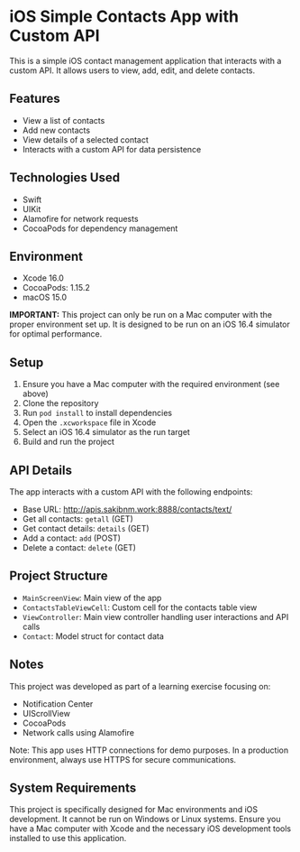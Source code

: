 # iOS Simple Contacts App with Custom API

This is a simple iOS contact management application that interacts with a custom API. It allows users to view, add, edit, and delete contacts.

## Features

- View a list of contacts
- Add new contacts
- View details of a selected contact
- Interacts with a custom API for data persistence

## Technologies Used

- Swift
- UIKit
- Alamofire for network requests
- CocoaPods for dependency management

## Environment

- Xcode 16.0
- CocoaPods: 1.15.2
- macOS 15.0

**IMPORTANT:** This project can only be run on a Mac computer with the proper environment set up. It is designed to be run on an iOS 16.4 simulator for optimal performance.

## Setup

1. Ensure you have a Mac computer with the required environment (see above)
2. Clone the repository
3. Run `pod install` to install dependencies
4. Open the `.xcworkspace` file in Xcode
5. Select an iOS 16.4 simulator as the run target
6. Build and run the project

## API Details

The app interacts with a custom API with the following endpoints:

- Base URL: http://apis.sakibnm.work:8888/contacts/text/
- Get all contacts: `getall` (GET)
- Get contact details: `details` (GET)
- Add a contact: `add` (POST)
- Delete a contact: `delete` (GET)

## Project Structure

- `MainScreenView`: Main view of the app
- `ContactsTableViewCell`: Custom cell for the contacts table view
- `ViewController`: Main view controller handling user interactions and API calls
- `Contact`: Model struct for contact data

## Notes

This project was developed as part of a learning exercise focusing on:
- Notification Center
- UIScrollView
- CocoaPods
- Network calls using Alamofire

Note: This app uses HTTP connections for demo purposes. In a production environment, always use HTTPS for secure communications.

## System Requirements

This project is specifically designed for Mac environments and iOS development. It cannot be run on Windows or Linux systems. Ensure you have a Mac computer with Xcode and the necessary iOS development tools installed to use this application.
